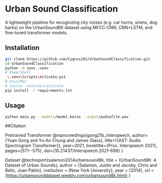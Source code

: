 # Urban Sound Classification

A lightweight pipeline for recognizing city noises (e.g. car horns, sirens, dog barks) on the UrbanSound8K dataset using MFCC‐CNN, CNN+LSTM, and fine-tuned transformer models.

## Installation

```bash
git clone https://github.com/Cygnus101/UrbanSoundClassification.git
cd UrbanSoundClassification
python -m venv .venv
# PowerShell
.\.venv\Scripts\Activate.ps1
# Unix/Mac
# source .venv/bin/activate
pip install -r requirements.txt
```

## Usage

```bash
python main.py --models/model.keras --input/audiofile.wav
```

##Citation

Pretrained Transformer
@inproceedings{gong21b_interspeech,
  author={Yuan Gong and Yu-An Chung and James Glass},
  title={{AST: Audio Spectrogram Transformer}},
  year=2021,
  booktitle={Proc. Interspeech 2021},
  pages={571--575},
  doi={10.21437/Interspeech.2021-698}
}

Dataset
@techreport{salamon2014urbansound8k,
  title       = {UrbanSound8K: A Dataset of Urban Sounds},
  author      = {Salamon, Justin and Jacoby, Chris and Bello, Juan Pablo},
  institution = {New York University},
  year        = {2014},
  url         = {https://urbansounddataset.weebly.com/urbansound8k.html}
}

